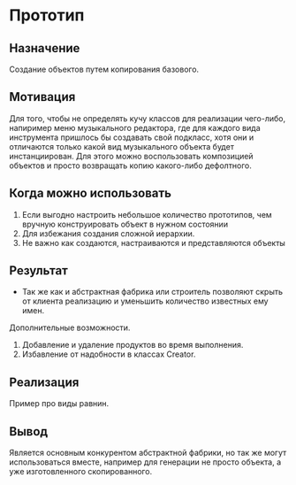 Прототип
============

Назначение
------------

Создание объектов путем копирования базового.

Мотивация
------------

Для того, чтобы не определять кучу классов для реализации чего-либо, напиример меню музыкального редактора, где для каждого вида инструмента пришлось бы создавать свой подкласс, хотя они и отличаются только какой вид музыкального объекта будет инстанциирован. Для этого можно воспользовать композицией объектов и просто возвращать копию какого-либо дефолтного.

Когда можно использовать
------------

1. Если выгодно настроить небольшое количество прототипов, чем вручную конструировать объект в нужном состоянии
2. Для избежания создания сложной иерархии.
3. Не важно как создаются, настраиваются и представляются объекты


Результат
------------

+ Так же как и абстрактная фабрика или строитель позволяют скрыть от клиента реализацию и уменьшить количество известных ему имен.

Дополнительные возможности.
1) Добавление и удаление продуктов во время выполнения.
2) Избавление от надобности в классах Creator.


Реализация 
-----------

Пример про виды равнин.


Вывод
------------

Является основным конкурентом абстрактной фабрики, но так же могут использоваться вместе, например для генерации не просто объекта, а уже изготовленного скопированного.
